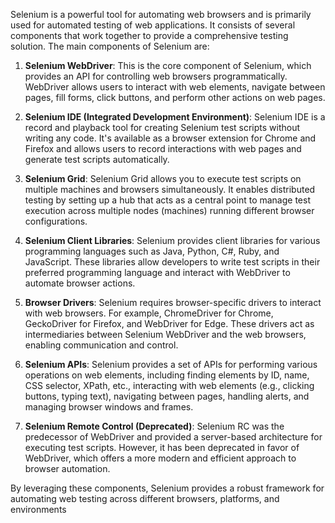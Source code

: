 Selenium is a powerful tool for automating web browsers and is primarily used for automated testing of web applications. It consists of several components that work together to provide a comprehensive testing solution. The main components of Selenium are:

1. **Selenium WebDriver**: This is the core component of Selenium, which provides an API for controlling web browsers programmatically. WebDriver allows users to interact with web elements, navigate between pages, fill forms, click buttons, and perform other actions on web pages.

2. **Selenium IDE (Integrated Development Environment)**: Selenium IDE is a record and playback tool for creating Selenium test scripts without writing any code. It's available as a browser extension for Chrome and Firefox and allows users to record interactions with web pages and generate test scripts automatically.

3. **Selenium Grid**: Selenium Grid allows you to execute test scripts on multiple machines and browsers simultaneously. It enables distributed testing by setting up a hub that acts as a central point to manage test execution across multiple nodes (machines) running different browser configurations.

4. **Selenium Client Libraries**: Selenium provides client libraries for various programming languages such as Java, Python, C#, Ruby, and JavaScript. These libraries allow developers to write test scripts in their preferred programming language and interact with WebDriver to automate browser actions.

5. **Browser Drivers**: Selenium requires browser-specific drivers to interact with web browsers. For example, ChromeDriver for Chrome, GeckoDriver for Firefox, and WebDriver for Edge. These drivers act as intermediaries between Selenium WebDriver and the web browsers, enabling communication and control.

6. **Selenium APIs**: Selenium provides a set of APIs for performing various operations on web elements, including finding elements by ID, name, CSS selector, XPath, etc., interacting with web elements (e.g., clicking buttons, typing text), navigating between pages, handling alerts, and managing browser windows and frames.

7. **Selenium Remote Control (Deprecated)**: Selenium RC was the predecessor of WebDriver and provided a server-based architecture for executing test scripts. However, it has been deprecated in favor of WebDriver, which offers a more modern and efficient approach to browser automation.

By leveraging these components, Selenium provides a robust framework for automating web testing across different browsers, platforms, and environments
